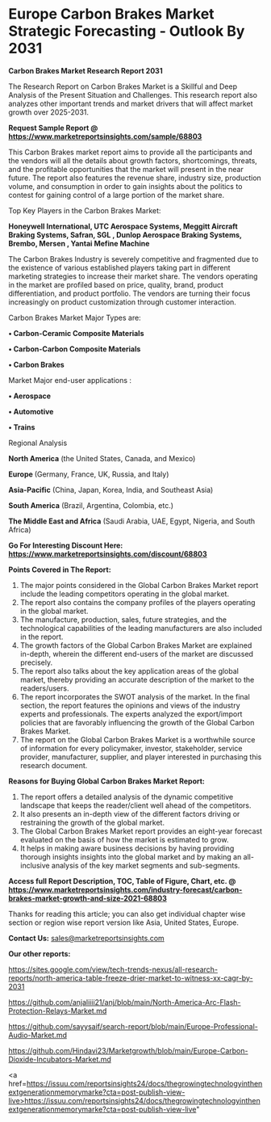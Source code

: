 # Europe Carbon Brakes Market Strategic Forecasting - Outlook By 2031

<strong>Carbon Brakes Market Research Report 2031</strong>

The Research Report on Carbon Brakes Market is a Skillful and Deep Analysis of the Present Situation and Challenges. This research report also analyzes other important trends and market drivers that will affect market growth over 2025-2031.

<strong>Request Sample Report @ <a href=https://www.marketreportsinsights.com/sample/68803>https://www.marketreportsinsights.com/sample/68803</a></strong>

This Carbon Brakes market report aims to provide all the participants and the vendors will all the details about growth factors, shortcomings, threats, and the profitable opportunities that the market will present in the near future. The report also features the revenue share, industry size, production volume, and consumption in order to gain insights about the politics to contest for gaining control of a large portion of the market share.

Top Key Players in the Carbon Brakes Market:

<strong>Honeywell International, UTC Aerospace Systems, Meggitt Aircraft Braking Systems, Safran, SGL , Dunlop Aerospace Braking Systems, Brembo, Mersen , Yantai Mefine Machine</strong>

The Carbon Brakes Industry is severely competitive and fragmented due to the existence of various established players taking part in different marketing strategies to increase their market share. The vendors operating in the market are profiled based on price, quality, brand, product differentiation, and product portfolio. The vendors are turning their focus increasingly on product customization through customer interaction.

Carbon Brakes Market Major Types are:

<strong>• Carbon-Ceramic Composite Materials

• Carbon-Carbon Composite Materials

• Carbon Brakes</strong>

Market Major end-user applications :

<strong>• Aerospace

• Automotive

• Trains</strong>

Regional Analysis

</u><strong><b>North America</b></strong> (the United States, Canada, and Mexico)

<strong><b>Europe </b></strong>(Germany, France, UK, Russia, and Italy)

<strong><b>Asia-Pacific</b></strong> (China, Japan, Korea, India, and Southeast Asia)

<strong><b>South America</b></strong> (Brazil, Argentina, Colombia, etc.)

<strong><b>The Middle East and Africa</b></strong> (Saudi Arabia, UAE, Egypt, Nigeria, and South Africa)

<strong>Go For Interesting Discount Here: <a href=https://www.marketreportsinsights.com/discount/68803>https://www.marketreportsinsights.com/discount/68803</a></strong>

<strong>Points Covered in The Report:</strong>
<ol>
  <li>The major points considered in the Global Carbon Brakes Market report include the leading competitors operating in the global market.</li>
  <li>The report also contains the company profiles of the players operating in the global market.</li>
  <li>The manufacture, production, sales, future strategies, and the technological capabilities of the leading manufacturers are also included in the report.</li>
  <li>The growth factors of the Global Carbon Brakes Market are explained in-depth, wherein the different end-users of the market are discussed precisely.</li>
  <li>The report also talks about the key application areas of the global market, thereby providing an accurate description of the market to the readers/users.</li>
  <li>The report incorporates the SWOT analysis of the market. In the final section, the report features the opinions and views of the industry experts and professionals. The experts analyzed the export/import policies that are favorably influencing the growth of the Global Carbon Brakes Market.</li>
  <li>The report on the Global Carbon Brakes Market is a worthwhile source of information for every policymaker, investor, stakeholder, service provider, manufacturer, supplier, and player interested in purchasing this research document.</li>
</ol>
<strong>Reasons for Buying Global Carbon Brakes Market Report:</strong>

<ol>
  <li>The report offers a detailed analysis of the dynamic competitive landscape that keeps the reader/client well ahead of the competitors.</li>
  <li>It also presents an in-depth view of the different factors driving or restraining the growth of the global market.</li>
  <li>The Global Carbon Brakes Market report provides an eight-year forecast evaluated on the basis of how the market is estimated to grow.</li>
  <li>It helps in making aware business decisions by having providing thorough insights insights into the global market and by making an all-inclusive analysis of the key market segments and sub-segments.</li>
</ol>
<strong>Access full Report Description, TOC, Table of Figure, Chart, etc. @ <a href=https://www.marketreportsinsights.com/industry-forecast/carbon-brakes-market-growth-and-size-2021-68803>https://www.marketreportsinsights.com/industry-forecast/carbon-brakes-market-growth-and-size-2021-68803</a></strong>


Thanks for reading this article; you can also get individual chapter wise section or region wise report version like Asia, United States, Europe.

<strong>Contact Us:</strong>
sales@marketreportsinsights.com

<strong>Our other reports:</strong>

<a href=https://sites.google.com/view/tech-trends-nexus/all-research-reports/north-america-table-freeze-drier-market-to-witness-xx-cagr-by-2031>https://sites.google.com/view/tech-trends-nexus/all-research-reports/north-america-table-freeze-drier-market-to-witness-xx-cagr-by-2031</a>

<a href=https://github.com/anjaliiii21/anj/blob/main/North-America-Arc-Flash-Protection-Relays-Market.md>https://github.com/anjaliiii21/anj/blob/main/North-America-Arc-Flash-Protection-Relays-Market.md</a>

<a href=https://github.com/sayysaif/search-report/blob/main/Europe-Professional-Audio-Market.md>https://github.com/sayysaif/search-report/blob/main/Europe-Professional-Audio-Market.md</a>

<a href=https://github.com/Hindavi23/Marketgrowth/blob/main/Europe-Carbon-Dioxide-Incubators-Market.md>https://github.com/Hindavi23/Marketgrowth/blob/main/Europe-Carbon-Dioxide-Incubators-Market.md</a>

<a href=https://issuu.com/reportsinsights24/docs/thegrowingtechnologyinthenextgenerationmemorymarke?cta=post-publish-view-live>https://issuu.com/reportsinsights24/docs/thegrowingtechnologyinthenextgenerationmemorymarke?cta=post-publish-view-live</a>"
